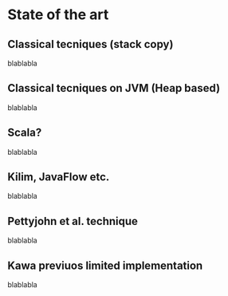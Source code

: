 # State of the art

## Classical tecniques (stack copy)
blablabla

## Classical tecniques on JVM (Heap based)
blablabla

## Scala?
blablabla

## Kilim, JavaFlow etc.
blablabla

## Pettyjohn et al. technique
blablabla

## Kawa previuos limited implementation
blablabla
